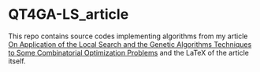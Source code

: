 # QT4GA-LS_article

This repo contains source codes implementing algorithms from my article [On Application of the Local Search and the Genetic Algorithms Techniques to Some Combinatorial Optimization Problems](https://arxiv.org/abs/1004.5262) and the LaTeX of the article itself.
